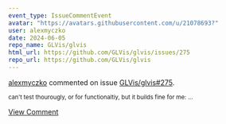 ```yaml
---
event_type: IssueCommentEvent
avatar: "https://avatars.githubusercontent.com/u/21078693?"
user: alexmyczko
date: 2024-06-05
repo_name: GLVis/glvis
html_url: https://github.com/GLVis/glvis/issues/275
repo_url: https://github.com/GLVis/glvis
---
```


<a href='https://github.com/alexmyczko' target='_blank'>alexmyczko</a> commented on issue <a href='https://github.com/GLVis/glvis/issues/275' target='_blank'>GLVis/glvis#275</a>.

<small>can't test thourougly, or for functionaltiy, but it builds fine for me:...</small>

<a href='https://github.com/GLVis/glvis/issues/275' target='_blank'>View Comment</a>
